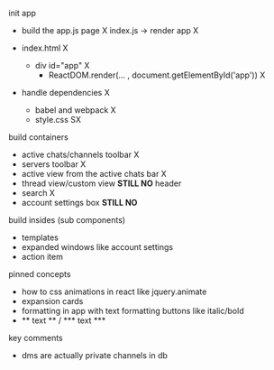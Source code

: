 init app
- build the app.js page X
index.js -> render app X
- index.html X
  - div id="app" X
    - ReactDOM.render(... , document.getElementById('app')) X

- handle dependencies X
  - babel and webpack X
  - style.css SX


build containers
- active chats/channels toolbar X
- servers toolbar X
- active view from the active chats bar X
- thread view/custom view **STILL NO**
header
- search X
- account settings box **STILL NO**


build insides (sub components)
- templates
- expanded windows like account settings
- action item



pinned concepts
- how to css animations in react like jquery.animate
- expansion cards
- formatting in app with text formatting buttons like italic/bold
- ** text ** / *** text ***



key comments
- dms are actually private channels in db

